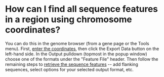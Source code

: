 # How can I find all sequence features in a region using chromosome coordinates?
<!-- pombase_categories: Genome browser,Finding data -->

You can do this in the genome browser (from a gene page or the Tools
menu). First, [enter the coordinates](/faq/how-can-i-display-sequence-region-using-sequence-coordinates-genome-browser),
then click the Export Data button on the left-hand side. In the Output
pulldown (topmost in the popup window) choose one of the formats under
the "Feature File" header. Then follow the remaining steps to 
[retrieve the sequence features](/faq/how-can-i-retrieve-sequence-region-using-sequence-coordinates) --
add flanking sequences, select options for your selected output format,
etc.

